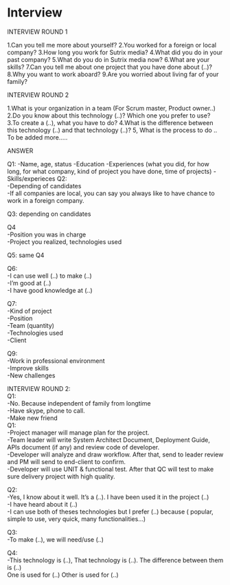 # Interview
INTERVIEW ROUND 1

1.Can you tell me more about yourself?
2.You worked for a foreign or local company?
3.How long you work for Sutrix media?
4.What did you do in your past company?
5.What do you do in Sutrix media now?
6.What are your skills?
7.Can you tell me about one project that you have done about (..)?
8.Why you want to work aboard?
9.Are you worried about living far of your family?


INTERVIEW ROUND 2

1.What is your organization in a team (For Scrum master, Product owner..)
2.Do you know about this technology (..)? Which one you prefer to use?
3.To create a (..), what you have to do?
4.What is the difference between this technology (..) and that technology (..)?
5, What is the process to do .. 
To be added more.....

ANSWER

Q1:
-Name, age, status
-Education
-Experiences (what you did, for how long, for what company, kind of project you have done, time of projects)
-Skills/experieces
Q2:								
-Depending of candidates								
-If all companies are local, you can say you always like to have chance to work in a foreign company.								
								
Q3: depending on candidates								
								
Q4								
-Position you was in charge								
-Project you realized, technologies used								
								
Q5: same Q4								
								
Q6:								
-I can use well (..) to make (..)								
-I’m good at (..)								
-I have good knowledge at (..)								
								
Q7:								
-Kind of project								
-Position								
-Team (quantity)								
-Technologies used								
-Client								
								
Q9:								
-Work in professional environment								
-Improve skills								
-New challenges								
								
								
INTERVIEW ROUND 2:								
Q1:								
-No. Because independent of family from longtime								
-Have skype, phone to call.								
-Make new friend								
Q1:								
-Project manager will manage plan for the project.								
-Team leader will write System Architect Document, Deployment Guide, APIs document (if any) and review code of developer.								
-Developer will analyze and draw workflow. After that, send to leader review and PM will send to end-client to confirm.								
-Developer will use UNIT & functional test. After that QC will test to make sure delivery project with high quality.								
								
Q2:								
-Yes, I know about it well. It’s a (..). I have been used it in the project (..)								
-I have heard about it (..)								
-I can use both of theses technologies but I prefer (..) because ( popular, simple to use, very quick, many functionalities…)								
								
Q3:								
-To make (..), we will need/use (..)								
								
Q4:								
-This technology is (..), That technology is (..). The difference between them is (..)								
One is used for (..)
Other is used for (..) 								
